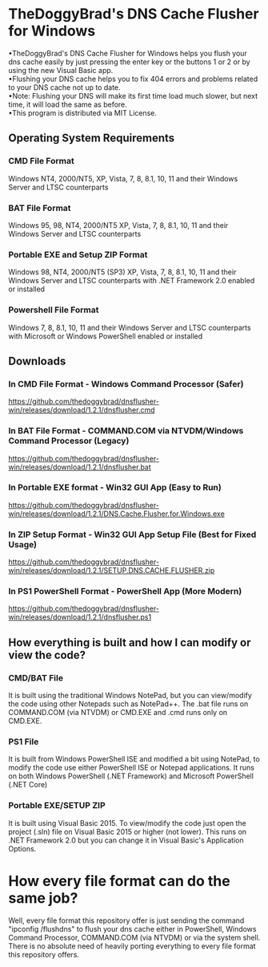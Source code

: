 # TheDoggyBrad's DNS Cache Flusher for Windows
•TheDoggyBrad's DNS Cache Flusher for Windows helps you flush your dns cache easily by just pressing the enter key or the buttons 1 or 2 or by using the new Visual Basic app.
<br>
•Flushing your DNS cache helps you to fix 404 errors and problems related to your DNS cache not up to date.
<br>
•Note: Flushing your DNS will make its first time load much slower, but next time, it will load the same as before.
<br>
•This program is distributed via MIT License.

## Operating System Requirements
### CMD File Format
Windows NT4, 2000/NT5, XP, Vista, 7, 8, 8.1, 10, 11 and their Windows Server and LTSC counterparts
### BAT File Format
Windows 95, 98, NT4, 2000/NT5 XP, Vista, 7, 8, 8.1, 10, 11 and their Windows Server and LTSC counterparts
### Portable EXE and Setup ZIP Format 
Windows 98, NT4, 2000/NT5 (SP3) XP, Vista, 7, 8, 8.1, 10, 11 and their Windows Server and LTSC counterparts with .NET Framework 2.0 enabled or installed
### Powershell File Format
Windows 7, 8, 8.1, 10, 11 and their Windows Server and LTSC counterparts with Microsoft or Windows PowerShell enabled or installed

## Downloads
### In CMD File Format - Windows Command Processor (Safer)
https://github.com/thedoggybrad/dnsflusher-win/releases/download/1.2.1/dnsflusher.cmd
<br>
### In BAT File Format - COMMAND.COM via NTVDM/Windows Command Processor (Legacy)
https://github.com/thedoggybrad/dnsflusher-win/releases/download/1.2.1/dnsflusher.bat
<br>
### In Portable EXE format - Win32 GUI App (Easy to Run)
https://github.com/thedoggybrad/dnsflusher-win/releases/download/1.2.1/DNS.Cache.Flusher.for.Windows.exe
<br>
### In ZIP Setup Format - Win32 GUI App Setup File (Best for Fixed Usage)
https://github.com/thedoggybrad/dnsflusher-win/releases/download/1.2.1/SETUP.DNS.CACHE.FLUSHER.zip
<br>
### In PS1 PowerShell Format - PowerShell App (More Modern) 
https://github.com/thedoggybrad/dnsflusher-win/releases/download/1.2.1/dnsflusher.ps1

## How everything is built and how I can modify or view the code?
### CMD/BAT File
It is built using the traditional Windows NotePad, but you can view/modify the code using other Notepads such as NotePad++. The .bat file runs on COMMAND.COM (via NTVDM) or CMD.EXE and .cmd runs only on CMD.EXE.
### PS1 File
It is built from Windows PowerShell ISE and modified a bit using NotePad, to modify the code use either PowerShell ISE or Notepad applications. It runs on both Windows PowerShell (.NET Framework) and Microsoft PowerShell (.NET Core)
### Portable EXE/SETUP ZIP
It is built using Visual Basic 2015. To view/modify the code just open the project (.sln) file on Visual Basic 2015 or higher (not lower). This runs on .NET Framework 2.0 but you can change it in Visual Basic's Application Options.

# How every file format can do the same job?
Well, every file format this repository offer is just sending the command "ipconfig /flushdns" to flush your dns cache either in PowerShell, Windows Command Processor, COMMAND.COM (via NTVDM) or via the system shell. 
<br>
There is no absolute need of heavily porting everything to every file format this repository offers.
